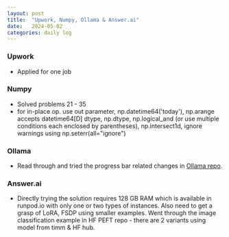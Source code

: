 ```yaml
---
layout: post
title:  "Upwork, Numpy, Ollama & Answer.ai"
date:   2024-05-02
categories: daily log
---
```


### Upwork

- Applied for one job
    

### Numpy
- Solved problems 21 - 35
- for in-place op. use out parameter, np.datetime64('today'), np.arange accepts datetime64[D] dtype, np.dtype, np.logical_and (or use multiple conditions each enclosed by parentheses), np.intersect1d, ignore warnings using np.seterr(all="ignore")
  

### Ollama
- Read through and tried the progress bar related changes in [Ollama repo](https://github.com/ollama/ollama/tree/main/progress). 

### Answer.ai
- Directly trying the solution requires 128 GB RAM which is available in runpod.io with only one or two types of instances. Also need to get a grasp of LoRA, FSDP using smaller examples. Went through the image classification example in HF PEFT repo - there are 2 variants using model from timm & HF hub.
 
 
